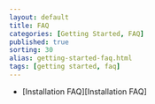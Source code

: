 ```yaml
---
layout: default
title: FAQ
categories: [Getting Started, FAQ]
published: true
sorting: 30
alias: getting-started-faq.html
tags: [getting started, faq]
---
```


* [Installation FAQ][Installation FAQ]



